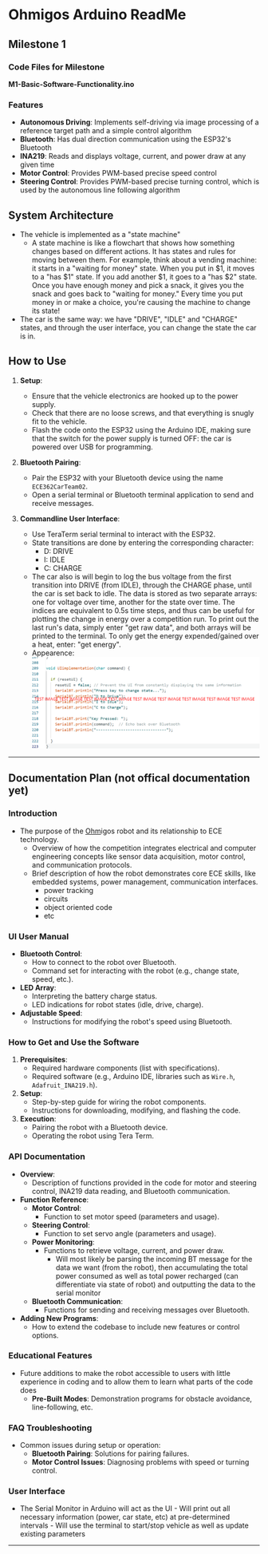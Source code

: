 # Ohmigos Arduino ReadMe

## Milestone 1

### Code Files for Milestone
**M1-Basic-Software-Functionality.ino**

### Features
- **Autonomous Driving**: Implements self-driving via image processing of a reference target path and a simple control algorithm
- **Bluetooth**: Has dual direction communication using the ESP32's Bluetooth
- **INA219**: Reads and displays voltage, current, and power draw at any given time
- **Motor Control**: Provides PWM-based precise speed control
- **Steering Control**: Provides PWM-based precise turning control, which is used by the autonomous line following algorithm

## System Architecture
- The vehicle is implemented as a "state machine"
   - A state machine is like a flowchart that shows how something changes based on different actions. It has states and rules for moving between them. For example, think about a vending machine: it starts in a "waiting for money" state. When you put in $1, it moves to a "has $1" state. If you add another $1, it goes to a "has $2" state. Once you have enough money and pick a snack, it gives you the snack and goes back to "waiting for money." Every time you put money in or make a choice, you're causing the machine to change its state!
- The car is the same way: we have "DRIVE", "IDLE" and "CHARGE" states, and through the user interface, you can change the state the car is in.

## How to Use
1. **Setup**:
   - Ensure that the vehicle electronics are hooked up to the power supply.
   - Check that there are no loose screws, and that everything is snugly fit to the vehicle.
   - Flash the code onto the ESP32 using the Arduino IDE, making sure that the switch for the power supply is turned OFF: the car is powered over USB for programming.

2. **Bluetooth Pairing**:
   - Pair the ESP32 with your Bluetooth device using the name `ECE362CarTeam02`.
   - Open a serial terminal or Bluetooth terminal application to send and receive messages.

3. **Commandline User Interface**:
   - Use TeraTerm serial terminal to interact with the ESP32.
   - State transitions are done by entering the corresponding character:
      - D: DRIVE
      - I: IDLE
      - C: CHARGE
   - The car also is will begin to log the bus voltage from the first transition into DRIVE (from IDLE), through the CHARGE phase, until the car is set back to idle. The data is stored as two separate arrays: one for voltage over time, another for the state over time. The indices are equivalent to 0.5s time steps, and thus can be useful for plotting the change in energy over a competition run. To print out the last run's data, simply enter "get raw data", and both arrays will be printed to the terminal. To only get the energy expended/gained over a heat, enter: "get energy".
   - Appearence: ![alt text](https://github.com/Rose-Hulman-ECE-Junior-Design/Sec01-Team02-GMOS/blob/main/Images/TestSS.png "Our actual UI will appear here once completed")

---

## Documentation Plan (not offical documentation yet)

### Introduction
- The purpose of the <ins>Ohm</ins>igos robot and its relationship to ECE technology.
  - Overview of how the competition integrates electrical and computer engineering concepts like sensor data acquisition, motor control, and communication protocols.
  - Brief description of how the robot demonstrates core ECE skills, like embedded systems, power management, communication interfaces.
      - power tracking
      - circuits
      - object oriented code
      - etc

### UI User Manual
- **Bluetooth Control**:
  - How to connect to the robot over Bluetooth.
  - Command set for interacting with the robot (e.g., change state, speed, etc.).
- **LED Array**:
  - Interpreting the battery charge status.
  - LED indications for robot states (idle, drive, charge).
- **Adjustable Speed**:
  - Instructions for modifying the robot's speed using Bluetooth.

### How to Get and Use the Software
1. **Prerequisites**:
   - Required hardware components (list with specifications).
   - Required software (e.g., Arduino IDE, libraries such as `Wire.h`, `Adafruit_INA219.h`).
2. **Setup**:
   - Step-by-step guide for wiring the robot components.
   - Instructions for downloading, modifying, and flashing the code.
3. **Execution**:
   - Pairing the robot with a Bluetooth device.
   - Operating the robot using Tera Term.

### API Documentation
- **Overview**:
  - Description of functions provided in the code for motor and steering control, INA219 data reading, and Bluetooth communication.
- **Function Reference**:
  - **Motor Control**:
    - Function to set motor speed (parameters and usage).
  - **Steering Control**:
    - Function to set servo angle (parameters and usage).
  - **Power Monitoring**:
    - Functions to retrieve voltage, current, and power draw.
         - Will most likely be parsing the incoming BT message for the data we want (from the robot), then accumulating the total power consumed as well as total power recharged (can differentiate via state of robot) and outputting the data to the serial monitor
  - **Bluetooth Communication**:
    - Functions for sending and receiving messages over Bluetooth.
- **Adding New Programs**:
  - How to extend the codebase to include new features or control options.

### Educational Features
- Future additions to make the robot accessible to users with little experience in coding and to allow them to learn what parts of the code does
  - **Pre-Built Modes**: Demonstration programs for obstacle avoidance, line-following, etc.

### FAQ Troubleshooting
- Common issues during setup or operation:
  - **Bluetooth Pairing**: Solutions for pairing failures.
  - **Motor Control Issues**: Diagnosing problems with speed or turning control.

### User Interface
- The Serial Monitor in Arduino will act as the UI
      - Will print out all necessary information (power, car state, etc) at pre-determined intervals
      - Will use the terminal to start/stop vehicle as well as update existing parameters
---

